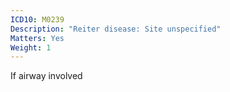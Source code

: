 ```yaml
---
ICD10: M0239
Description: "Reiter disease: Site unspecified"
Matters: Yes
Weight: 1
---
```

If airway involved
